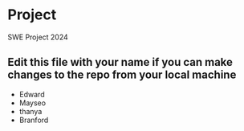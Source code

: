 # Project
 SWE Project 2024

 ## Edit this file with your name if you can make changes to the repo from your local machine
 - Edward
 - Mayseo 
 - thanya
 - Branford
